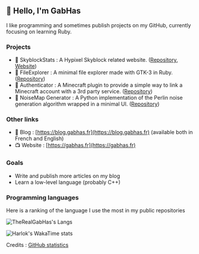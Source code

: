 ## 👋 Hello, I'm GabHas

I like programming and sometimes publish projects on my GitHub, currently focusing on learning Ruby.

### Projects
- 🎨 SkyblockStats : A Hypixel Skyblock related website. ([Repository](https://github.com/TheRealGabHas/SkyblockStats), [Website](https://sbs.gabhas.fr))
- 📁 FileExplorer : A minimal file explorer made with GTK-3 in Ruby. ([Repository](https://github.com/TheRealGabHas/FileExplorer))
- 🔐 Authenticator : A Minecraft plugin to provide a simple way to link a Minecraft account with a 3rd party service. ([Repository](https://github.com/TheRealGabHas/Authenticator))
- 📶 NoiseMap Generator : A Python implementation of the Perlin noise generation algorithm wrapped in a minimal UI. ([Repository](https://github.com/TheRealGabHas/NoiseMap-Generator))

### Other links
- 📝 Blog : [https://blog.gabhas.fr](https://blog.gabhas.fr) (available both in French and English)
- 📺 Website : [https://gabhas.fr](https://gabhas.fr)

### Goals
- Write and publish more articles on my blog
- Learn a low-level language (probably C++)

### Programming languages
Here is a ranking of the language I use the most in my public repositories

![TheRealGabHas's Langs](https://github-readme-stats.vercel.app/api/top-langs?username=TheRealGabHas&layout=compact&langs_count=6&theme=tokyonight)

![Harlok's WakaTime stats](https://github-readme-stats.vercel.app/api/wakatime?username=@df0c5a14-b842-4a24-a8f2-d23bf8f0eb6f&layout=compact&langs_count=10&theme=tokyonight)

Credits : [GitHub statistics](https://github.com/anuraghazra/github-readme-stats)

